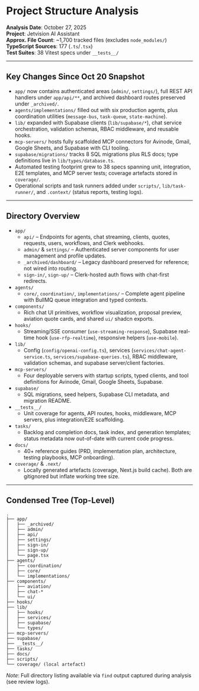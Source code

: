 # Project Structure Analysis

**Analysis Date**: October 27, 2025  
**Project**: Jetvision AI Assistant  
**Approx. File Count**: ~1,700 tracked files (excludes `node_modules/`)  
**TypeScript Sources**: 177 (`.ts`/`.tsx`)  
**Test Suites**: 38 Vitest specs under `__tests__/`

---

## Key Changes Since Oct 20 Snapshot

- `app/` now contains authenticated areas (`admin/`, `settings/`), full REST API handlers under `app/api/**`, and archived dashboard routes preserved under `_archived/`.
- `agents/implementations/` filled out with six production agents, plus coordination utilities (`message-bus`, `task-queue`, `state-machine`).
- `lib/` expanded with Supabase clients (`lib/supabase/*`), chat service orchestration, validation schemas, RBAC middleware, and reusable hooks.
- `mcp-servers/` hosts fully scaffolded MCP connectors for Avinode, Gmail, Google Sheets, and Supabase with CLI tooling.
- `supabase/migrations/` tracks 8 SQL migrations plus RLS docs; type definitions live in `lib/types/database.ts`.
- Automated testing footprint grew to 38 specs spanning unit, integration, E2E templates, and MCP server tests; coverage artefacts stored in `coverage/`.
- Operational scripts and task runners added under `scripts/`, `lib/task-runner/`, and `.context/` (status reports, testing logs).

---

## Directory Overview

- `app/`
  - `api/` – Endpoints for agents, chat streaming, clients, quotes, requests, users, workflows, and Clerk webhooks.
  - `admin/` & `settings/` – Authenticated server components for user management and profile updates.
  - `_archived/dashboard/` – Legacy dashboard preserved for reference; not wired into routing.
  - `sign-in/`, `sign-up/` – Clerk-hosted auth flows with chat-first redirects.
- `agents/`
  - `core/`, `coordination/`, `implementations/` – Complete agent pipeline with BullMQ queue integration and typed contexts.
- `components/`
  - Rich chat UI primitives, workflow visualization, proposal preview, aviation quote cards, and shared `ui/` shadcn exports.
- `hooks/`
  - Streaming/SSE consumer (`use-streaming-response`), Supabase real-time hook (`use-rfp-realtime`), responsive helpers (`use-mobile`).
- `lib/`
  - Config (`config/openai-config.ts`), services (`services/chat-agent-service.ts`, `services/supabase-queries.ts`), RBAC middleware, validation schemas, and supabase server/client factories.
- `mcp-servers/`
  - Four deployable servers with startup scripts, typed clients, and tool definitions for Avinode, Gmail, Google Sheets, Supabase.
- `supabase/`
  - SQL migrations, seed helpers, Supabase CLI metadata, and migration README.
- `__tests__/`
  - Unit coverage for agents, API routes, hooks, middleware, MCP servers, plus integration/E2E scaffolding.
- `tasks/`
  - Backlog and completion docs, task index, and generation templates; status metadata now out-of-date with current code progress.
- `docs/`
  - 40+ reference guides (PRD, implementation plan, architecture, testing playbooks, MCP onboarding).
- `coverage/` & `.next/`
  - Locally generated artefacts (coverage, Next.js build cache). Both are gitignored but inflate working tree size.

---

## Condensed Tree (Top-Level)

```
.
├── app/
│   ├── _archived/
│   ├── admin/
│   ├── api/
│   ├── settings/
│   ├── sign-in/
│   ├── sign-up/
│   └── page.tsx
├── agents/
│   ├── coordination/
│   ├── core/
│   └── implementations/
├── components/
│   ├── aviation/
│   ├── chat-*
│   └── ui/
├── hooks/
├── lib/
│   ├── hooks/
│   ├── services/
│   ├── supabase/
│   └── types/
├── mcp-servers/
├── supabase/
├── __tests__/
├── tasks/
├── docs/
├── scripts/
└── coverage/ (local artefact)
```

*Note*: Full directory listing available via `find` output captured during analysis (see review logs).
